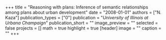 +++
title = "Reasoning with plans: Inference of semantic relationships among plans about urban development"
date = "2008-01-01"
authors = ["N. Kaza"]
publication_types = ["0"]
publication = "_University of Illinois at Urbana Champaign_"
publication_short = ""
image_preview = ""
selected = false
projects = []
math = true
highlight = true
[header]
image = ""
caption = ""
+++

